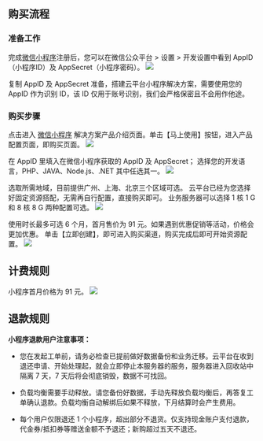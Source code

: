 ## 购买流程 ##
### 准备工作
完成[微信小程序](http://mp.weixin.qq.com/cgi-bin/wx "微信小程序")注册后，您可以在微信公众平台 > 设置 > 开发设置中看到 AppID（小程序ID）及 AppSecret（小程序密码）。
![](http://imgcache.tcecqpoc.fsphere.cn/image/mc.qcloudimg.com/static/img/3b2c891618021fcc51120cf9604ffa5f/image.png)

复制 AppID 及 AppSecret 准备，搭建云平台小程序解决方案，需要使用您的 AppID 作为识别 ID，该 ID 仅用于账号识别，我们会严格保密且不会用作他途。

### 购买步骤
点击进入 [微信小程序](http://tcecqpoc.fsphere.cn/solution/la) 解决方案产品介绍页面。单击【马上使用】按钮，进入产品配置页面，即购买页面。
![](http://imgcache.tcecqpoc.fsphere.cn/image/mc.qcloudimg.com/static/img/30d29b8e36cdc105c531ac31e26ca441/image.png)

在 AppID 里填入在微信小程序获取的 AppID 及 AppSecret；
选择您的开发语言，PHP、JAVA、Node.js、.NET 其中任选其一。
![](http://imgcache.tcecqpoc.fsphere.cn/image/mc.qcloudimg.com/static/img/a16c7b1d8ee414b2d00046fec7542f57/image.png)

选取所需地域，目前提供广州、上海、北京三个区域可选。
云平台已经为您选择好固定资源搭配，无需再自行配置，直接购买即可。
业务服务器可以选择 1 核 1 G 和 8 核 8 G 两种配置可选。
![](http://imgcache.tcecqpoc.fsphere.cn/image/mc.qcloudimg.com/static/img/b364dbf6ef0ee1209042d8c18add7b3b/image.png)

    
使用时长最多可选 6 个月，首月售价为 91 元。如果遇到优惠促销等活动，价格会更加优惠。
单击【立即创建】，即可进入购买渠道，购买完成后即可开始资源配置。
![](http://imgcache.tcecqpoc.fsphere.cn/image/mc.qcloudimg.com/static/img/0b0e154f81968cd9c157049e9258b367/image.png)


## 计费规则
小程序首月价格为 91 元。
![](http://imgcache.tcecqpoc.fsphere.cn/image/mc.qcloudimg.com/static/img/6fd4357f96c121ceb8f86b7b6e00cc52/image.png)

## 退款规则
**小程序退款用户注意事项：**

- 您在发起工单前，请务必检查已提前做好数据备份和业务迁移。云平台在收到退还申请、开始处理起，就会立即停止本服务器的服务，服务器进入回收站中隔离 7 天，7 天后将会彻底销毁，数据不可找回。
 
- 负载均衡需要手动释放。请您备份好数据，手动先释放负载均衡后，再答复工单确认退款。负载均衡自动解绑后如果不释放，下月结算时会产生费用。

- 每个用户仅限退还 1 个小程序，超出部分不退货。仅支持现金账户支付退款，代金券/抵扣券等赠送金额不予退还；新购超过五天不退还。
